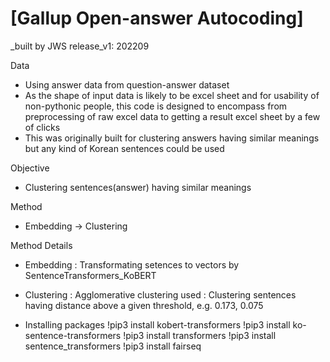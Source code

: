 # [Gallup Open-answer Autocoding] 
_built by JWS
release_v1: 202209

Data
- Using answer data from question-answer dataset
- As the shape of input data is likely to be excel sheet and for usability of non-pythonic people, 
  this code is designed to encompass from preprocessing of raw excel data to getting a result excel sheet by a few of clicks
- This was originally built for clustering answers having similar meanings but any kind of Korean sentences could be used

Objective
- Clustering sentences(answer) having similar meanings

Method
- Embedding -> Clustering

Method Details
- Embedding
 : Transformating setences to vectors by SentenceTransformers_KoBERT

- Clustering 
 : Agglomerative clustering used
 : Clustering sentences having distance above a given threshold, e.g. 0.173, 0.075

- Installing packages
!pip3 install kobert-transformers 
!pip3 install ko-sentence-transformers
!pip3 install transformers
!pip3 install sentence_transformers
!pip3 install fairseq
